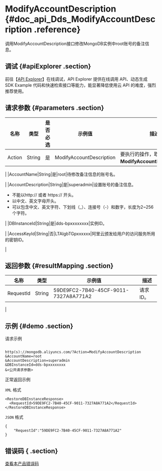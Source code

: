 # ModifyAccountDescription {#doc_api_Dds_ModifyAccountDescription .reference}

调用ModifyAccountDescription接口修改MongoDB实例中root账号的备注信息。

## 调试 {#apiExplorer .section}

前往【[API Explorer](https://api.aliyun.com/#product=Dds&api=ModifyAccountDescription)】在线调试，API Explorer 提供在线调用 API、动态生成 SDK Example 代码和快速检索接口等能力，能显著降低使用云 API 的难度，强烈推荐使用。

## 请求参数 {#parameters .section}

|名称|类型|是否必选|示例值|描述|
|--|--|----|---|--|
|Action|String|是|ModifyAccountDescription|要执行的操作，取值：**ModifyAccountDescription**。

 |
|AccountName|String|是|root|待修改备注信息的账号名。

 |
|AccountDescription|String|是|superadmin|设置账号的备注信息。

 -   不能以http:// 或者 https:// 开头。
-   以中文、英文字母开头。
-   可以包含中文、英文字符、下划线（\_）、连接号（-）和数字，长度为2~256个字符。

 |
|DBInstanceId|String|是|dds-bpxxxxxxxx|实例ID。

 |
|AccessKeyId|String|否|LTAIgbTGpxxxxxx|阿里云颁发给用户的访问服务所用的密钥ID。

 |

## 返回参数 {#resultMapping .section}

|名称|类型|示例值|描述|
|--|--|---|--|
|RequestId|String|59DE9FC2-7B40-45CF-9011-7327A8A771A2|请求ID。

 |

## 示例 {#demo .section}

请求示例

``` {#request_demo}

http(s)://mongodb.aliyuncs.com/?Action=ModifyAccountDescription
&AccountName=root
&AccountDescription=superadmin
&DBInstanceId=dds-bpxxxxxxxx
&<公共请求参数>

```

正常返回示例

`XML` 格式

``` {#xml_return_success_demo}
<RestoreDBInstanceResponse>
  <RequestId>59DE9FC2-7B40-45CF-9011-7327A8A771A2</RequestId>
</RestoreDBInstanceResponse>

```

`JSON` 格式

``` {#json_return_success_demo}
{
	"RequestId":"59DE9FC2-7B40-45CF-9011-7327A8A771A2"
}
```

## 错误码 { .section}

[查看本产品错误码](https://error-center.aliyun.com/status/product/Dds)

